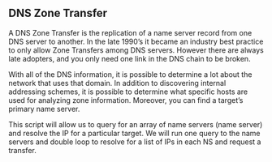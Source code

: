 ## DNS Zone Transfer

A DNS Zone Transfer is the replication of a name server record from one DNS server to another. In the late 1990’s it became an industry best practice to only allow Zone Transfers among DNS servers. However there are always late adopters, and you only need one link in the DNS chain to be broken.

With all of the DNS information, it is possible to determine a lot about the network that uses that domain. In addition to discovering internal addressing schemes, it is possible to determine what specific hosts are used for analyzing zone information. Moreover, you can find a target’s primary name server.

This script will allow us to query for an array of name servers (name server) and resolve the IP for a particular target. We will run one query to the name servers and double loop to resolve for a list of IPs in each NS and request a transfer.